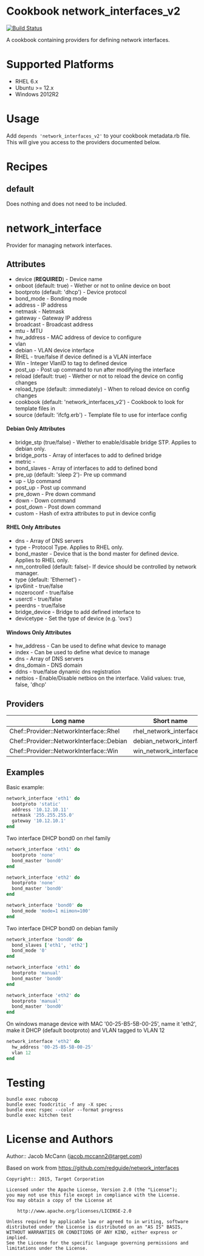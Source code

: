 Cookbook network_interfaces_v2
==============================
[![Build Status](https://travis-ci.org/target/network_interfaces_v2-cookbook.svg?branch=travis_ci)](https://travis-ci.org/target/network_interfaces_v2-cookbook)

A cookbook containing providers for defining network interfaces.

Supported Platforms
===================

* RHEL 6.x
* Ubuntu >= 12.x
* Windows 2012R2

Usage
=====

Add `depends 'network_interfaces_v2'` to your cookbook metadata.rb file.  This
will give you access to the providers documented below.

Recipes
=======

default
-------
Does nothing and does not need to be included.

network_interface
=================
Provider for managing network interfaces.

Attributes
----------
* device (**REQUIRED**) - Device name
* onboot (default: true) - Wether or not to online device on boot
* bootproto (default: 'dhcp') - Device protocol
* bond_mode - Bonding mode
* address - IP address
* netmask - Netmask
* gateway - Gateway IP address
* broadcast - Broadcast address
* mtu - MTU
* hw_address - MAC address of device to configure
* vlan
 * debian - VLAN device interface
 * RHEL - true/false if device defined is a VLAN interface
 * Win - Integer VlanID to tag to defined device
* post_up - Post up command to run after modifying the interface
* reload (default: true) - Wether or not to reload the device on config changes
* reload_type (default: :immediately) - When to reload device on config changes
* cookbook (default: 'network_interfaces_v2') - Cookbook to look for template files in
* source (default: 'ifcfg.erb') - Template file to use for interface config

#### Debian Only Attributes
* bridge_stp (true/false) - Wether to enable/disable bridge STP.  Applies to debian only.
* bridge_ports - Array of interfaces to add to defined bridge
* metric -
* bond_slaves - Array of interfaces to add to defined bond
* pre_up (default: 'sleep 2')- Pre up command
* up - Up command
* post_up - Post up command
* pre_down - Pre down command
* down - Down command
* post_down - Post down command
* custom - Hash of extra attributes to put in device config

#### RHEL Only Attributes
* dns - Array of DNS servers
* type - Protocol Type.  Applies to RHEL only.
* bond_master - Device that is the bond master for defined device.  Applies to RHEL only.
* nm_controlled (default: false)- If device should be controlled by network manager.
* type (default: 'Ethernet') -
* ipv6init - true/false
* nozeroconf - true/false
* userctl - true/false
* peerdns - true/false
* bridge_device - Bridge to add defined interface to
* devicetype - Set the type of device (e.g. 'ovs')

#### Windows Only Attributes
* hw_address - Can be used to define what device to manage
* index - Can be used to define what device to manage
* dns - Array of DNS servers
* dns_domain - DNS domain
* ddns - true/false dynamic dns registration
* netbios - Enable/Disable netbios on the interface.  Valid values: true, false, 'dhcp'

Providers
---------

Long name | Short name
----------|-----------
Chef::Provider::NetworkInterface::Rhel | rhel_network_interface
Chef::Provider::NetworkInterface::Debian | debian_network_interface
Chef::Provider::NetworkInterface::Win | win_network_interface

Examples
--------

Basic example:
```ruby
network_interface 'eth1' do
  bootproto 'static'
  address '10.12.10.11'
  netmask '255.255.255.0'
  gateway '10.12.10.1'
end
```

Two interface DHCP bond0 on rhel family
```ruby
network_interface 'eth1' do
  bootproto 'none'
  bond_master 'bond0'
end

network_interface 'eth2' do
  bootproto 'none'
  bond_master 'bond0'
end

network_interface 'bond0' do
  bond_mode 'mode=1 miimon=100'
end
```

Two interface DHCP bond0 on debian family
```ruby
network_interface 'bond0' do
  bond_slaves ['eth1', 'eth2']
  bond_mode '0'
end

network_interface 'eth1' do
  bootproto 'manual'
  bond_master 'bond0'
end

network_interface 'eth2' do
  bootproto 'manual'
  bond_master 'bond0'
end
```

On windows manage device with MAC '00-25-B5-5B-00-25', name it 'eth2',
make it DHCP (default bootproto) and VLAN tagged to VLAN 12
```ruby
network_interface 'eth2' do
  hw_address '00-25-B5-5B-00-25'
  vlan 12
end
```

Testing
=======

```
bundle exec rubocop
bundle exec foodcritic -f any -X spec .
bundle exec rspec --color --format progress
bundle exec kitchen test
```

License and Authors
===================

Author:: Jacob McCann (<jacob.mccann2@target.com>)

Based on work from https://github.com/redguide/network_interfaces

```text
Copyright:: 2015, Target Corporation

Licensed under the Apache License, Version 2.0 (the "License");
you may not use this file except in compliance with the License.
You may obtain a copy of the License at

    http://www.apache.org/licenses/LICENSE-2.0

Unless required by applicable law or agreed to in writing, software
distributed under the License is distributed on an "AS IS" BASIS,
WITHOUT WARRANTIES OR CONDITIONS OF ANY KIND, either express or implied.
See the License for the specific language governing permissions and
limitations under the License.
```
